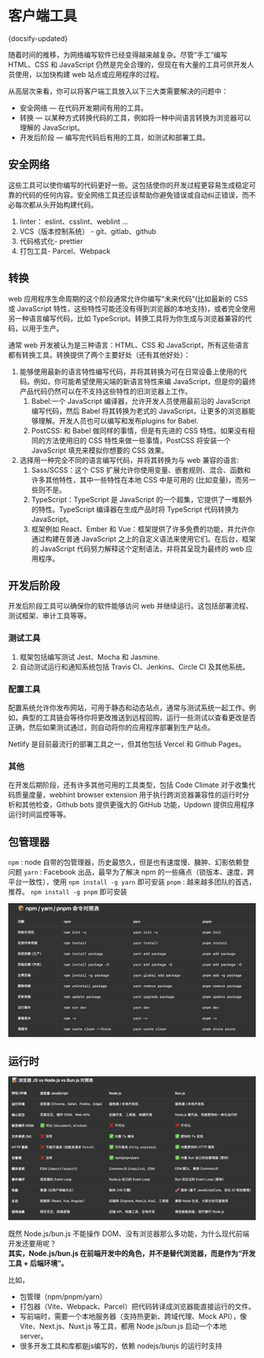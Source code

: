 # 客户端工具
{docsify-updated}

随着时间的推移，为网络编写软件已经变得越来越复杂。尽管“手工”编写 HTML、CSS 和 JavaScript 仍然是完全合理的，但现在有大量的工具可供开发人员使用，以加快构建 web 站点或应用程序的过程。

从高层次来看，你可以将客户端工具放入以下三大类需要解决的问题中：
+ 安全网络 — 在代码开发期间有用的工具。
+ 转换 — 以某种方式转换代码的工具，例如将一种中间语言转换为浏览器可以理解的 JavaScript。
+ 开发后阶段 — 编写完代码后有用的工具，如测试和部署工具。

## 安全网络
这些工具可以使你编写的代码更好一些。这包括使你的开发过程更容易生成稳定可靠的代码的任何内容。安全网络工具还应该帮助你避免错误或自动纠正错误，而不必每次都从头开始构建代码。

1. linter： eslint、csslint、weblint ...
2. VCS（版本控制系统） - git、gitlab、github
3. 代码格式化- prettier
4. 打包工具- Parcel、Webpack

## 转换
web 应用程序生命周期的这个阶段通常允许你编写“未来代码”(比如最新的 CSS 或 JavaScript 特性，这些特性可能还没有得到浏览器的本地支持)，或者完全使用另一种语言编写代码，比如 TypeScript。转换工具将为你生成与浏览器兼容的代码，以用于生产。

通常 web 开发被认为是三种语言：HTML、CSS 和 JavaScript，所有这些语言都有转换工具。转换提供了两个主要好处（还有其他好处）：
1. 能够使用最新的语言特性编写代码，并将其转换为可在日常设备上使用的代码。例如，你可能希望使用尖端的新语言特性来编 JavaScript，但是你的最终产品代码仍然可以在不支持这些特性的旧浏览器上工作。
   1. Babel:一个 JavaScript 编译器，允许开发人员使用最前沿的 JavaScript 编写代码，然后 Babel 将其转换为老式的 JavaScript，让更多的浏览器能够理解。开发人员也可以编写和发布plugins for Babel.
   2. PostCSS: 和 Babel 做同样的事情，但是有先进的 CSS 特性。如果没有相同的方法使用旧的 CSS 特性来做一些事情，PostCSS 将安装一个 JavaScript 填充来模拟你想要的 CSS 效果。
2. 选择用一种完全不同的语言编写代码，并将其转换为与 web 兼容的语言:
   1. Sass/SCSS：这个 CSS 扩展允许你使用变量、嵌套规则、混合、函数和许多其他特性，其中一些特性在本地 CSS 中是可用的 (比如变量)，而另一些则不是。
   2. TypeScript：TypeScript 是 JavaScript 的一个超集，它提供了一堆额外的特性。TypeScript 编译器在生成产品时将 TypeScript 代码转换为 JavaScript。
   3. 框架例如 React、Ember 和 Vue：框架提供了许多免费的功能，并允许你通过构建在普通 JavaScript 之上的自定义语法来使用它们。在后台，框架的 JavaScript 代码努力解释这个定制语法，并将其呈现为最终的 web 应用程序。

## 开发后阶段
开发后阶段工具可以确保你的软件能够访问 web 并继续运行。这包括部署流程、测试框架、审计工具等等。

### 测试工具
1. 框架包括编写测试 Jest、Mocha 和 Jasmine.
2. 自动测试运行和通知系统包括 Travis CI、Jenkins、Circle CI 及其他系统。

### 配置工具
配置系统允许你发布网站，可用于静态和动态站点，通常与测试系统一起工作。例如，典型的工具链会等待你将更改推送到远程回购，运行一些测试以查看更改是否正确，然后如果测试通过，则自动将你的应用程序部署到生产站点。

Netlify 是目前最流行的部署工具之一，但其他包括 Vercel 和 Github Pages。

### 其他
在开发后期阶段，还有许多其他可用的工具类型，包括 Code Climate 对于收集代码质量度量，webhint browser extension 用于执行跨浏览器兼容性的运行时分析和其他检查，Github bots 提供更强大的 GitHub 功能，Updown 提供应用程序运行时间监控等等。


## 包管理器
`npm` : node 自带的包管理器，历史最悠久，但是也有速度慢、臃肿、幻影依赖登问题
`yarn` : Facebook 出品，最早为了解决 npm 的一些痛点（锁版本、速度、跨平台一致性），使用 `npm install -g yarn` 即可安装
`pnpm` :  越来越多团队的首选，推荐。 `npm install -g pnpm` 即可安装

<center><img src="pics/pnpm.png" alt=""></center>


## 运行时
<center><img src="pics/nodejs.png" alt=""></center>

既然 Node.js/bun.js 不能操作 DOM、没有浏览器那么多功能，为什么现代前端开发还要用呢？  
**其实，Node.js/bun.js 在前端开发中的角色，并不是替代浏览器，而是作为“开发工具 + 后端环境”。**

比如，
+ 包管理（npm/pnpm/yarn）
+ 打包器（Vite、Webpack、Parcel）把代码转译成浏览器能直接运行的文件。
+ 写前端时，需要一个本地服务器（支持热更新、跨域代理、Mock API），像 Vite、Next.js、Nuxt.js 等工具，都用 Node.js/bun.js 启动一个本地 server。
+ 很多开发工具和库都是js编写的，依赖 nodejs/bunjs 的运行时支持

